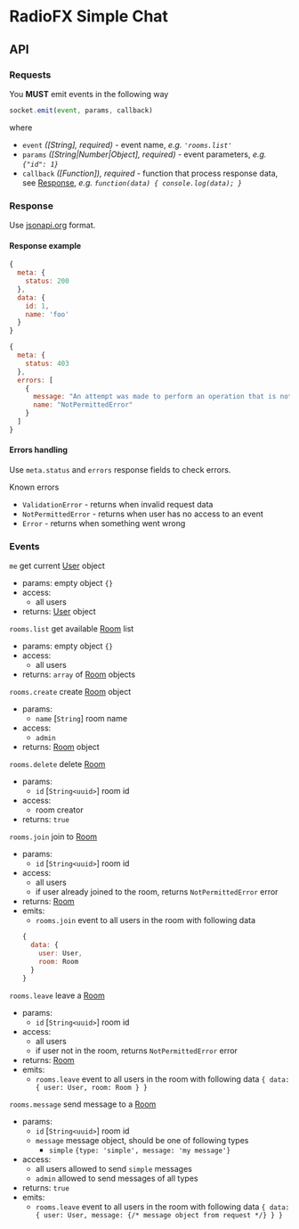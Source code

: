 # RadioFX Simple Chat

## API

### Requests

You **MUST** emit events in the following way

```js 
socket.emit(event, params, callback)
```
where

* `event` *([String], required)* - event name, *e.g. `'rooms.list'`*
* `params` *([String|Number|Object], required)* - event parameters, *e.g. `{"id": 1}`* 
* `callback` *([Function]), required* - function that process response data, see [Response](#response), *e.g. `function(data) { console.log(data); }`*

### Response

Use [jsonapi.org](http://jsonapi.org/) format.

#### Response example

```js
{
  meta: {
    status: 200
  },
  data: {
    id: 1,
    name: 'foo'
  }
}
```

```js
{
  meta: {
    status: 403
  }, 
  errors: [
    {
      message: "An attempt was made to perform an operation that is not permitted: rooms.delete"
      name: "NotPermittedError"
    }
  ]
}
```

#### Errors handling

Use `meta.status` and `errors` response fields to check errors.

Known errors

* `ValidationError` - returns when invalid request data
* `NotPermittedError` - returns when user has no access to an event
* `Error` - returns when something went wrong

### Events

`me` get current [User](#user) object

  * params: empty object `{}`
  * access:
      - all users
  * returns: [User](#user) object

`rooms.list` get available [Room](#room) list

  * params: empty object `{}`
  * access:
      - all users
  * returns: `array` of [Room](#room) objects

`rooms.create` create [Room](#room) object

  * params: 
      - `name` [`String`] room name
  * access:
      - `admin`
  * returns: [Room](#room) object

`rooms.delete` delete [Room](#room)

  * params: 
      - `id` [`String<uuid>`] room id
  * access:
      - room creator
  * returns: `true`

`rooms.join` join to [Room](#room)

  * params: 
      - `id` [`String<uuid>`] room id
  * access:
      - all users
      - if user already joined to the room, returns `NotPermittedError` error
  * returns: [Room](#room)
  * emits:
      - `rooms.join` event to all users in the room with following data
      ```js
      {
        data: {
          user: User,
          room: Room
        }
      }
      ```

`rooms.leave` leave a [Room](#room)

  * params: 
      - `id` [`String<uuid>`] room id
  * access:
      - all users
      - if user not in the room, returns `NotPermittedError` error
  * returns: [Room](#room)
  * emits:
      - `rooms.leave` event to all users in the room with following data
      `
      {
        data: {
          user: User,
          room: Room
        }
      }
      `

`rooms.message` send message to a [Room](#room)

  * params: 
      - `id` [`String<uuid>`] room id
      - `message` message object, should be one of following types
          - `simple` `{type: 'simple', message: 'my message'}`
  * access:
      - all users allowed to send `simple` messages
      - `admin` allowed to send messages of all types
  * returns: `true`
  * emits:
      - `rooms.leave` event to all users in the room with following data
      `
      {
        data: {
          user: User,
          message: {/* message object from request */}
        }
      }
      `
